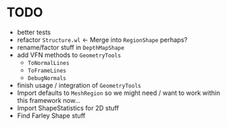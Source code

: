 # TODO

- better tests
- refactor `Structure.wl` <- Merge into `RegionShape` perhaps?
- rename/factor stuff in `DepthMapShape`
- add VFN methods to `GeometryTools`
    - `ToNormalLines`
    - `ToFrameLines`
    - `DebugNormals`
- finish usage / integration of `GeometryTools`
- Import defaults to `MeshRegion` so we might need / want to work within this framework now...
- Import ShapeStatistics for 2D stuff
- Find Farley Shape stuff
